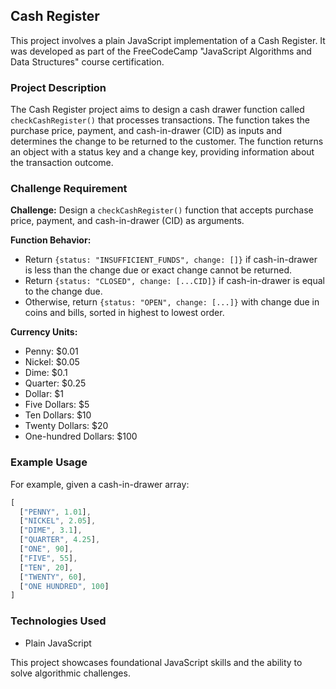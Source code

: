 ## Cash Register

This project involves a plain JavaScript implementation of a Cash Register. It was developed as part of the FreeCodeCamp "JavaScript Algorithms and Data Structures" course certification.

### Project Description

The Cash Register project aims to design a cash drawer function called `checkCashRegister()` that processes transactions. The function takes the purchase price, payment, and cash-in-drawer (CID) as inputs and determines the change to be returned to the customer. The function returns an object with a status key and a change key, providing information about the transaction outcome.

### Challenge Requirement

**Challenge:** Design a `checkCashRegister()` function that accepts purchase price, payment, and cash-in-drawer (CID) as arguments.

**Function Behavior:**
- Return `{status: "INSUFFICIENT_FUNDS", change: []}` if cash-in-drawer is less than the change due or exact change cannot be returned.
- Return `{status: "CLOSED", change: [...CID]}` if cash-in-drawer is equal to the change due.
- Otherwise, return `{status: "OPEN", change: [...]}` with change due in coins and bills, sorted in highest to lowest order.

**Currency Units:**
- Penny: $0.01
- Nickel: $0.05
- Dime: $0.1
- Quarter: $0.25
- Dollar: $1
- Five Dollars: $5
- Ten Dollars: $10
- Twenty Dollars: $20
- One-hundred Dollars: $100

### Example Usage

For example, given a cash-in-drawer array:
```javascript
[
  ["PENNY", 1.01],
  ["NICKEL", 2.05],
  ["DIME", 3.1],
  ["QUARTER", 4.25],
  ["ONE", 90],
  ["FIVE", 55],
  ["TEN", 20],
  ["TWENTY", 60],
  ["ONE HUNDRED", 100]
]
```
### Technologies Used

- Plain JavaScript

This project showcases foundational JavaScript skills and the ability to solve algorithmic challenges.
